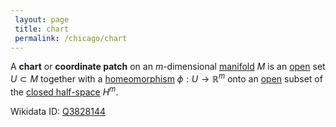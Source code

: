 ```yaml
---
 layout: page
 title: chart
 permalink: /chicago/chart
---
```

A **chart** or **coordinate patch** on an $m$-dimensional [manifold](https://defsmath.github.io/DefsMath/manifold) $M$ is an [open](https://defsmath.github.io/DefsMath/open) set $U\subset M$ together with a [homeomorphism](https://defsmath.github.io/DefsMath/homeomorphism) $\phi: U\to \mathbb R^m$ onto an [open](https://defsmath.github.io/DefsMath/open) subset of the [closed half-space](https://defsmath.github.io/DefsMath/closed_half-space) $H^m$. 

Wikidata ID: [Q3828144](https://www.wikidata.org/wiki/Q3828144)